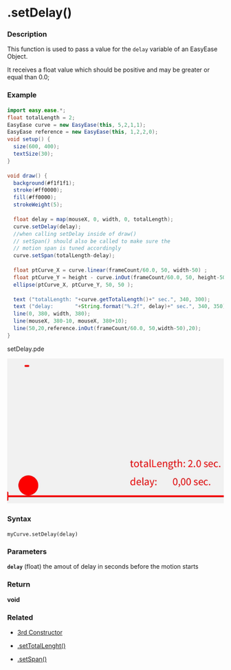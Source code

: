 # .setDelay()


### Description 

This function is used to pass a value for the   ```delay``` variable of an EasyEase Object.

It receives a float value which should be positive and may be greater or equal than 0.0;


 
### Example

```java
import easy.ease.*;
float totalLength = 2;
EasyEase curve = new EasyEase(this, 5,2,1,1);
EasyEase reference = new EasyEase(this, 1,2,2,0);
void setup() {
  size(600, 400);
  textSize(30);
}

void draw() {
  background(#f1f1f1);
  stroke(#ff0000);
  fill(#ff0000);
  strokeWeight(5);

  float delay = map(mouseX, 0, width, 0, totalLength);
  curve.setDelay(delay);
  //when calling setDelay inside of draw()
  // setSpan() should also be called to make sure the 
  // motion span is tuned accordingly
  curve.setSpan(totalLength-delay);

  float ptCurve_X = curve.linear(frameCount/60.0, 50, width-50) ;
  float ptCurve_Y = height - curve.inOut(frameCount/60.0, 50, height-50) ;
  ellipse(ptCurve_X, ptCurve_Y, 50, 50 );

  text ("totalLength: "+curve.getTotalLength()+" sec.", 340, 300);
  text ("delay:       "+String.format("%.2f", delay)+" sec.", 340, 350);
  line(0, 380, width, 380);
  line(mouseX, 380-10, mouseX, 380+10);
  line(50,20,reference.inOut(frameCount/60.0, 50,width-50),20);
}

```



<div class="exampleWindow">
  <div class="title">
      <div class="dot red"></div>
      <div class="dot amber"></div>
      <div class="dot green"></div>
      <p >setDelay.pde</p>
  </div>

![.setDelay()](../images/tools/setDelay.gif)

</div>




### Syntax

```myCurve.setDelay(delay) ```

### Parameters

**```delay```** (float)  the amout of delay in seconds before the motion starts


### Return

**void**


### Related


- [3rd Constructor](constructors.md#constructor-3-with-exponential-intensity-and-time-related-parameters)

- [.setTotalLenght()](./tools/setTotalLength.md)

- [.setSpan()](./tools/setSpan.md)

